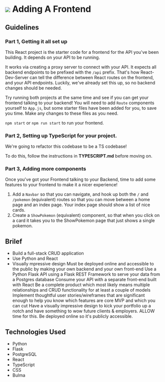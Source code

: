# ![](https://ga-dash.s3.amazonaws.com/production/assets/logo-9f88ae6c9c3871690e33280fcf557f33.png) Adding A Frontend

## Guidelines

### Part 1, Getting it all set up

This React project is the starter code for a frontend for the API you've been building. It depends on your API to be running.

It works via creating a proxy server to connect with your API. It expects all backend endpoints to be prefixed with the `/api` prefix. That's how React-Dev-Server can tell the difference between React routes on the frontend, and your API endpoints. Luckily, we've already set this up, so no backend changes should be needed.

Try running both projects at the same time and see if you can get your frontend talking to your backend! You will need to add `Route` components yourself to `App.js`, but some starter files have been added for you, to save you time. Make any changes to these files as you need. 

`npm start` or `npm run start` to run your frontend.


### Part 2, Setting up TypeScript for your project.

We're going to refactor this codebase to be a TS codebase!

To do this, follow the instructions in **TYPESCRIPT.md** before moving on.


### Part 3, Adding more components

Once you've got your Frontend talking to your Backend, time to add some features to your frontend to make it a nicer experience!

1. Add a `Navbar` so that you can navigate, and hook up both the `/` and `/pokemon` (equivalent) routes so that you can move between a home page and an index page. Your index page should show a list of nice cards.
2. Create a `ShowPokemon` (equivalent) component, so that when you click on a card it takes you to the ShowPokemon page that just shows a single pokemon. 

## Brilef
- Build a full-stack CRUD application 
- Use Python and React
- Visually mpressive design 
Must be deployed online and accessible to the public
by making your own backend and your own front-end Use a Python Flask API using a Flask REST Framework to serve your data from a Postgres database Consume your API with a separate front-end built with React Be a complete product which most likely means multiple relationships and CRUD functionality for at least a couple of models Implement thoughtful user stories/wireframes that are significant enough to help you know which features are core MVP and which you can cut Have a visually impressive design to kick your portfolio up a notch and have something to wow future clients & employers. ALLOW time for this. Be deployed online so it's publicly accessible.


## Technologies Used
- Python
- Flask
- PostgreSQL
- React
- TypeScript
- CSS
- Bulma
